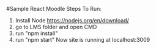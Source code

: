 #Sample React Moodle
Steps To Run:
1. Install Node https://nodejs.org/en/download/
2. go to LMS folder and open CMD
3. run "npm install"
4. run "npm start"
Now site is running at localhost:3009
